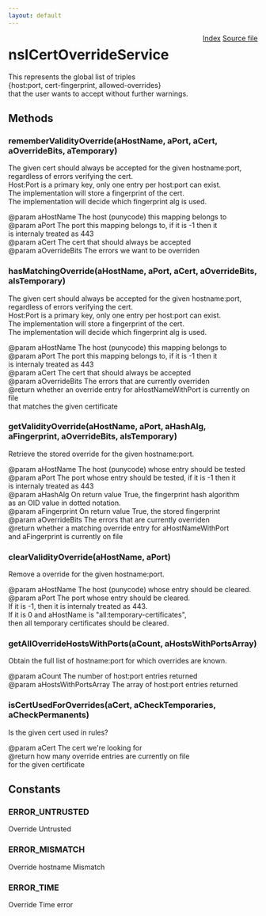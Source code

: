 ```yaml
---
layout: default
---
```

<div class='links' style='float:right'><a href="../index.html">Index</a>
<a href="http://dxr.mozilla.org/mozilla-central/source/security/manager/ssl/public/nsICertOverrideService.idl">Source file</a>
</div>

# nsICertOverrideService #
  
This represents the global list of triples  
  {host:port, cert-fingerprint, allowed-overrides}   
that the user wants to accept without further warnings.   
  

## Methods ##

### rememberValidityOverride(aHostName, aPort, aCert, aOverrideBits, aTemporary) ###
  
 The given cert should always be accepted for the given hostname:port,  
 regardless of errors verifying the cert.  
 Host:Port is a primary key, only one entry per host:port can exist.  
 The implementation will store a fingerprint of the cert.  
 The implementation will decide which fingerprint alg is used.  
  
 @param aHostName The host (punycode) this mapping belongs to  
 @param aPort The port this mapping belongs to, if it is -1 then it   
         is internaly treated as 443  
 @param aCert The cert that should always be accepted  
 @param aOverrideBits The errors we want to be overriden  
  

### hasMatchingOverride(aHostName, aPort, aCert, aOverrideBits, aIsTemporary) ###
  
 The given cert should always be accepted for the given hostname:port,  
 regardless of errors verifying the cert.  
 Host:Port is a primary key, only one entry per host:port can exist.  
 The implementation will store a fingerprint of the cert.  
 The implementation will decide which fingerprint alg is used.  
  
 @param aHostName The host (punycode) this mapping belongs to  
 @param aPort The port this mapping belongs to, if it is -1 then it   
         is internaly treated as 443  
 @param aCert The cert that should always be accepted  
 @param aOverrideBits The errors that are currently overriden  
 @return whether an override entry for aHostNameWithPort is currently on file  
         that matches the given certificate  
  

### getValidityOverride(aHostName, aPort, aHashAlg, aFingerprint, aOverrideBits, aIsTemporary) ###
  
 Retrieve the stored override for the given hostname:port.  
  
 @param aHostName The host (punycode) whose entry should be tested  
 @param aPort The port whose entry should be tested, if it is -1 then it   
         is internaly treated as 443  
 @param aHashAlg On return value True, the fingerprint hash algorithm  
                 as an OID value in dotted notation.  
 @param aFingerprint On return value True, the stored fingerprint   
 @param aOverrideBits The errors that are currently overriden  
 @return whether a matching override entry for aHostNameWithPort   
         and aFingerprint is currently on file  
  

### clearValidityOverride(aHostName, aPort) ###
  
 Remove a override for the given hostname:port.  
  
 @param aHostName The host (punycode) whose entry should be cleared.  
 @param aPort The port whose entry should be cleared.  
              If it is -1, then it is internaly treated as 443.  
              If it is 0 and aHostName is "all:temporary-certificates",  
              then all temporary certificates should be cleared.  
  

### getAllOverrideHostsWithPorts(aCount, aHostsWithPortsArray) ###
  
 Obtain the full list of hostname:port for which overrides are known.  
  
 @param aCount The number of host:port entries returned  
 @param aHostsWithPortsArray The array of host:port entries returned  
  

### isCertUsedForOverrides(aCert, aCheckTemporaries, aCheckPermanents) ###
  
 Is the given cert used in rules?  
  
 @param aCert The cert we're looking for  
 @return how many override entries are currently on file  
         for the given certificate  
  

## Constants ##

### ERROR_UNTRUSTED ###
  
 Override Untrusted  
  

### ERROR_MISMATCH ###
  
 Override hostname Mismatch  
  

### ERROR_TIME ###
  
 Override Time error  
  
